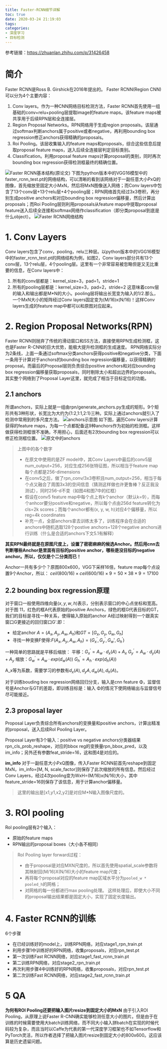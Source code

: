 ```yaml
---
title: Faster-RCNN细节详解
toc: true
date: 2020-03-24 21:19:03
tags: 
categories:
- 深度学习
- 目标检测
---
```


参考链接：https://zhuanlan.zhihu.com/p/31426458
<!--more-->
# 简介
Faster RCNN是Ross B. Girshick在2016年提出的。
Faster RCNN(Region CNN)可以分为4个主要内容：
1. Conv layers。作为一种CNN网络目标检测方法，Faster RCNN首先使用一组基础的conv+relu+pooling层提取image的feature maps。该feature maps被共享用于后续RPN层和全连接层。
2. Region Proposal Networks。RPN网络用于生成region proposals。该层通过softmax判断anchors属于positive或者negative，再利用bounding box regression修正anchors获得精确的proposals。
3. Roi Pooling。该层收集输入的feature maps和proposals，综合这些信息后提取proposal feature maps，送入后续全连接层判定目标类别。
4. Classification。利用proposal feature maps计算proposal的类别，同时再次bounding box regression获得检测框最终的精确位置。

![Faster RCNN基本结构(原论文)](1.jpg)
下图为python版本中的VGG16模型中的faster_rcnn_test.pt的网络结构，可以清晰的看到该网络对于一副任意大小PxQ的图像，首先缩放至固定大小MxN，然后将MxN图像送入网络；而Conv layers中包含了13个conv层+13个relu层+4个pooling层；RPN网络首先经过3x3卷积，再分别生成positive anchors和对应bounding box regression偏移量，然后计算出proposals；而Roi Pooling层则利用proposals从feature maps中提取proposal feature送入后续全连接和softmax网络作classification（即分类proposal到底是什么object）。
![Faster RCNN网络结构](2.jpg)

# 1. Conv Layers
Conv layers包含了conv，pooling，relu三种层。以python版本中的VGG16模型中的faster_rcnn_test.pt的网络结构为例，如图2，Conv layers部分共有13个conv层，13个relu层，4个pooling层。这里有一个非常容易被忽略但是又无比重要的信息，在Conv layers中：
1. 所有的conv层都是：kernel_size=3，pad=1，stride=1
2. 所有的pooling层都是：kernel_size=3，pad=2，stride=2
这意味着conv层的输入和输出都是M*N的大小。pooling层将输出长宽变为输入的1/2.那么，一个MxN大小的矩阵经过Conv layers固定变为(M/16)x(N/16)！这样Conv layers生成的feature map中都可以和原图对应起来。

# 2. Region Proposal Networks(RPN)
Faster RCNN则抛弃了传统的滑动窗口和SS方法，直接使用RPN生成检测框，这也是Faster R-CNN的巨大优势，能极大提升检测框的生成速度。
RPN网络实际分为2条线，上面一条通过softmax分类anchors获得positive和negative分类，下面一条用于计算对于anchors的bounding box regression偏移量，以获得精确的proposal。而最后的Proposal层则负责综合positive anchors和对应bounding box regression偏移量获取proposals，同时剔除太小和超出边界的proposals。其实整个网络到了Proposal Layer这里，就完成了相当于目标定位的功能。

## 2.1 anchors
所谓anchors，实际上就是一组由rpn/generate_anchors.py生成的矩形。9个矩形共有3种形状，长宽比为大约为{1:2,1:1,2:1}三种。实际上通过anchors就引入了检测中常用到的多尺度方法。
![anchors示意图](3.jpg)
如下图，遍历Conv layers计算获得的feature maps，为每一个点都配备这9种anchors作为初始的检测框。这样做获得检测框很不准确，不用担心，后面还有2次bounding box regression可以修正检测框位置。
![原文中的anchors](4.jpg)
> 上图中的各个数字
> - 在原文中使用的是ZF model中，其Conv Layers中最后的conv5层num_output=256，对应生成256张特征图，所以相当于feature map每个点都是256-dimensions
> - 在conv5之后，做了rpn_conv/3x3卷积且num_output=256，相当于每个点又融合了周围3x3的空间信息（猜测这样做也许更鲁棒？反正我没测试），同时256-d不变（如图4和图7中的红框）
> - 假设在conv5 feature map中每个点上有k个anchor（默认k=9），而每个anhcor要分positive和negative，所以每个点由256d feature转化为cls=2k scores；而每个anchor都有(x, y, w, h)对应4个偏移量，所以reg=4k coordinates
> - 补充一点，全部anchors拿去训练太多了，训练程序会在合适的anchors中随机选取128个postive anchors+128个negative anchors进行训练（什么是合适的anchors下文5.1有解释）

**其实RPN最终就是在原图尺度上，设置了密密麻麻的候选Anchor。然后用cnn去判断哪些Anchor是里面有目标的positive anchor，哪些是没目标的negative anchor。所以，仅仅是个二分类而已！**

Anchor一共有多少个？原图800x600，VGG下采样16倍，feature map每个点设置9个Anchor，所以：
$ceil(800/16)\times ceil(600/16)\times 9=50\times 38 \times 9 = 17100$

## 2.2 bounding box regression原理
对于窗口一般使用四维向量$(x,y,w,h)$表示，分别表示窗口的中心点坐标和宽高。对于图 11，红色的框A代表原始的positive Anchors，绿色的框G代表目标的GT，我们的目标是寻找一种关系，使得输入原始的anchor A经过映射得到一个跟真实窗口G更接近的回归窗口G'.即：
- 给定anchor $A=(A_x,A_y,A_w,A_h)$和$GT=[G_x,G_y,G_w,G_h]$
- 寻找一种变换F使得:$F(A_x,A_y,A_w,A_h)=(G_x^{'},G_y^{'},G_w{'},G_h^{'})$

一种简单的思路就是平移后缩放：
平移：$G_x^{'}=A_w·d_x(A)+A_x$
$G_y^{'}=A_w·d_y(A)+A_y$
缩放：$G_w^{'}=A_w·exp(d_w(A))$
$G_h^{'}=A_h·exp(d_h(A))$

A_x等为系数，需要学习的参数有$d_x(A),d_y{A},d_w(A),d_h(A)$。

对于训练bouding box regression网络回归分支，输入是cnn feature Φ，监督信号是Anchor与GT的差距，即训练目标是：输入 Φ的情况下使网络输出与监督信号尽可能接近。

## 2.3 proposal layer
Proposal Layer负责综合所有anchors的变换量和positive anchors，计算出精准的proposal，送入后续RoI Pooling Layer。

Proposal Layer有3个输入：positive vs negative anchors分类器结果rpn_cls_prob_reshape，对应的bbox reg的变换量rpn_bbox_pred，以及im_info；另外还有参数feat_stride=16，这和图4是对应的。

**im_info** 对于一副任意大小PxQ图像，传入Faster RCNN前首先reshape到固定MxN，im_info=[M, N, scale_factor]则保存了此次缩放的所有信息。然后经过Conv Layers，经过4次pooling变为WxH=(M/16)x(N/16)大小，其中feature_stride=16则保存了该信息，用于计算anchor偏移量。

> 这里的输出是[x1,y1,x2,y2]是对应M*N输入图像尺度的。

# 3. ROI pooling
Rol pooling层有2个输入：
- 原始的feature maps
- RPN输出的proposal boxes（大小各不相同）

> RoI Pooling layer forward过程：
> - 由于proposal是对应MXN尺度的，所以首先使用spatial_scale参数将其映射回(M/16)X(N/16)大小的feature map尺度；
> - 再将每个proposal对应的feature map区域水平分为`pooled_w * pooled_h`的网格；
> - 对网格的每一份都进行max pooling处理。
> 这样处理后，即使大小不同的proposal输出结果都是固定大小，实现了固定长度输出。

# 4. Faster RCNN的训练
6个步骤
- 在已经训练好的model上，训练RPN网络，对应stage1_rpn_train.pt
- 利用步骤1中训练好的RPN网络，收集proposals，对应rpn_test.pt
- 第一次训练Fast RCNN网络，对应stage1_fast_rcnn_train.pt
- 第二训练RPN网络，对应stage2_rpn_train.pt
- 再次利用步骤4中训练好的RPN网络，收集proposals，对应rpn_test.pt
- 第二次训练Fast RCNN网络，对应stage2_fast_rcnn_train.pt

# 5 QA
**为何有ROI Pooling还要把输入图片resize到固定大小的MxN**
由于引入ROI Pooling，从原理上说Faster R-CNN确实能够检测任意大小的图片。但是由于在训练的时候需要使用大batch训练网络，而不同大小输入拼batch在实现的时候代码较为复杂，而且当时以Caffe为代表的第一代深度学习框架也不如Tensorflow和PyTorch灵活，所以作者选择了把输入图片resize到固定大小的800x600。这应该算是历史遗留问题。